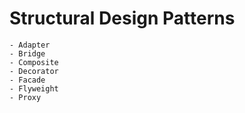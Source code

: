 # Structural Design Patterns
    - Adapter
    - Bridge
    - Composite
    - Decorator
    - Facade
    - Flyweight
    - Proxy